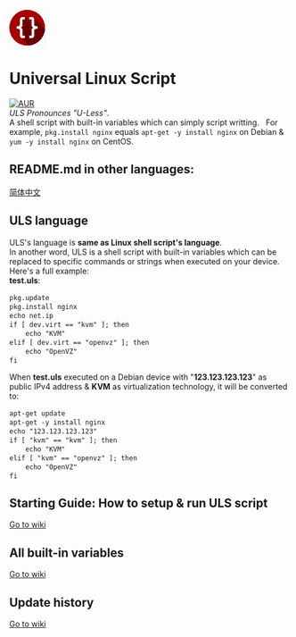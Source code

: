 ![](https://raw.githubusercontent.com/CYRO4S/Universal-Linux-Script/master/code_64.png)
# Universal Linux Script
[![AUR](https://img.shields.io/aur/license/yaourt.svg)]()  
*ULS Pronounces "U-Less"*.  
A shell script with built-in variables which can simply script writting.  
For example, ```pkg.install nginx``` equals ```apt-get -y install nginx``` on Debian & ```yum -y install nginx``` on CentOS.  
  
## README.md in other languages:
[简体中文](https://github.com/CYRO4S/Universal-Linux-Script/blob/master/README_zh-hans-cn.md)
  
## ULS language  
ULS's language is **same as Linux shell script's language**.  
In another word, ULS is a shell script with built-in variables which can be replaced to specific commands or strings when executed on your device.   
Here's a full example:  
**test.uls**:  
```
pkg.update  
pkg.install nginx  
echo net.ip  
if [ dev.virt == "kvm" ]; then  
    echo "KVM"  
elif [ dev.virt == "openvz" ]; then  
    echo "OpenVZ"  
fi  
```  
When **test.uls** executed on a Debian device with "**123.123.123.123**" as public IPv4 address & **KVM** as virtualization technology, it will be converted to:
```
apt-get update  
apt-get -y install nginx  
echo "123.123.123.123"  
if [ "kvm" == "kvm" ]; then  
    echo "KVM"  
elif [ "kvm" == "openvz" ]; then  
    echo "OpenVZ"  
fi  
```   
  
## Starting Guide: How to setup & run ULS script  
[Go to wiki](https://github.com/CYRO4S/Universal-Linux-Script/wiki/Starting-Guide:-How-to-setup-&-run-ULS-script)  
  
## All built-in variables  
[Go to wiki](https://github.com/CYRO4S/Universal-Linux-Script/wiki/All-built-in-variables)  
  
## Update history
[Go to wiki](https://github.com/CYRO4S/Universal-Linux-Script/wiki/Update-history)
